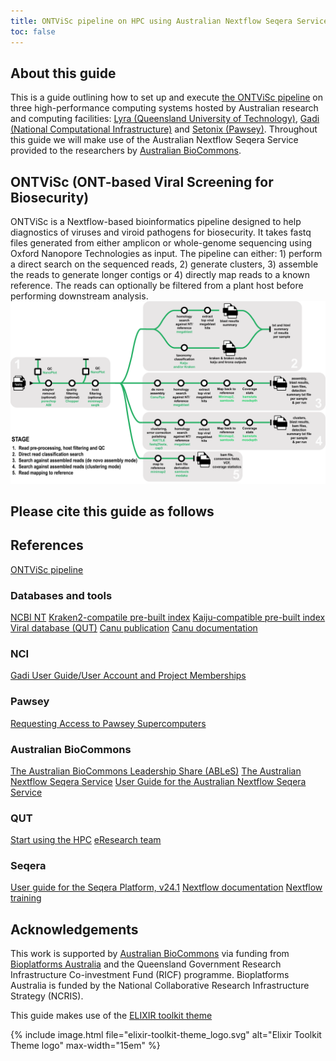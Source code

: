 ```yaml
---
title: ONTViSc pipeline on HPC using Australian Nextflow Seqera Service
toc: false
---
```



## About this guide
This is a guide outlining how to set up and execute [the ONTViSc pipeline](https://github.com/eresearchqut/ONTViSc) on three high-performance computing systems hosted by Australian research and computing facilities: [Lyra (Queensland University of Technology)](https://eresearchqut.atlassian.net/wiki/spaces/EG/pages/1545143157/Start+using+the+HPC), [Gadi (National Computational Infrastructure)](https://opus.nci.org.au/display/Help/Gadi+User+Guide) and [Setonix (Pawsey)](https://support.pawsey.org.au/documentation/display/US/Setonix+User+Guide). Throughout this guide we will make use of the Australian Nextflow Seqera Service provided to the researchers by [Australian BioCommons](https://www.biocommons.org.au/). 

## ONTViSc (ONT-based Viral Screening for Biosecurity)
ONTViSc is a Nextflow-based bioinformatics pipeline designed to help diagnostics of viruses and viroid pathogens for biosecurity. It takes fastq files generated from either amplicon or whole-genome sequencing using Oxford Nanopore Technologies as input. The pipeline can either: 1) perform a direct search on the sequenced reads, 2) generate clusters, 3) assemble the reads to generate longer contigs or 4) directly map reads to a known reference. The reads can optionally be filtered from a plant host before performing downstream analysis.
![Pipeline](./images/ONTViSc_pipeline.png)

## Please cite this guide as follows

## References
[ONTViSc pipeline](https://github.com/eresearchqut/ONTViSc)
### Databases and tools
[NCBI NT](https://www.ncbi.nlm.nih.gov/nucleotide/)
[Kraken2-compatile pre-built index](https://benlangmead.github.io/aws-indexes/k2)
[Kaiju-compatible pre-built index](https://bioinformatics-centre.github.io/kaiju/downloads.html)
[Viral database (QUT)](https://zenodo.org/records/10183620)
[Canu publication](https://genome.cshlp.org/content/27/5/722)
[Canu documentation](https://canu.readthedocs.io/en/latest/index.html)
### NCI
[Gadi User Guide/User Account and Project Memberships](https://opus.nci.org.au/display/Help/1.0+User+Account+and+Project+Memberships)
### Pawsey
[Requesting Access to Pawsey Supercomputers](https://support.pawsey.org.au/documentation/display/US/Requesting+Access+to+Pawsey+Supercomputers)
### Australian BioCommons
[The Australian BioCommons Leadership Share (ABLeS)](https://australianbiocommons.github.io/ables/index)
[The Australian Nextflow Seqera Service](https://www.biocommons.org.au/seqera-service)
[User Guide for the Australian Nextflow Seqera Service](https://australianbiocommons.github.io/nextflow-seqera/user-guide/)
### QUT
[Start using the HPC](https://eresearchqut.atlassian.net/wiki/spaces/EG/pages/1545143157/Start+using+the+HPC)
[eResearch team](https://www.qut.edu.au/research/eresearch)
### Seqera
[User guide for the Seqera Platform, v24.1](https://docs.seqera.io/platform/24.1)
[Nextflow documentation](https://www.nextflow.io/docs/latest/index.html)
[Nextflow training](https://training.nextflow.io/)

## Acknowledgements
This work is supported by [Australian BioCommons](https://www.biocommons.org.au/) via funding from [Bioplatforms Australia](https://bioplatforms.com/) and the Queensland Government Research Infrastructure Co-investment Fund (RICF) programme. Bioplatforms Australia is funded by the National Collaborative Research Infrastructure Strategy (NCRIS).

This guide makes use of the [ELIXIR toolkit theme](https://github.com/ELIXIR-Belgium/elixir-toolkit-theme)

{% include image.html file="elixir-toolkit-theme_logo.svg" alt="Elixir Toolkit Theme logo" max-width="15em" %}
